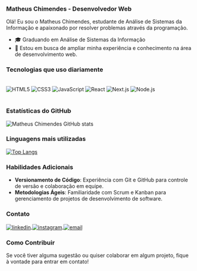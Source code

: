 ### Matheus Chimendes - Desenvolvedor Web

Olá! Eu sou o Matheus Chimendes, estudante de Análise de Sistemas da Informação e apaixonado por resolver problemas através da programação.

- 🎓 Graduando em Análise de Sistemas da Informação
- 🌱 Estou em busca de ampliar minha experiência e conhecimento na área de desenvolvimento web.

### Tecnologias que uso diariamente

<div style="display: inline_block"><br/>
    <img align="center" alt="HTML5" src="https://img.shields.io/badge/HTML5-E34F26?style=for-the-badge&logo=html5&logoColor=white">
    <img align="center" alt="CSS3" src="https://img.shields.io/badge/CSS3-1572B6?style=for-the-badge&logo=css3&logoColor=white">
    <img align="center" alt="JavaScript" src="https://img.shields.io/badge/JavaScript-F7DF1E?style=for-the-badge&logo=javascript&logoColor=black">
    <img align="center" alt="React" src="https://img.shields.io/badge/React-61DAFB?style=for-the-badge&logo=react&logoColor=black">
    <img align="center" alt="Next.js" src="https://img.shields.io/badge/Next.js-000000?style=for-the-badge&logo=next.js&logoColor=white">
    <img align="center" alt="Node.js" src="https://img.shields.io/badge/Node.js-43853D?style=for-the-badge&logo=node.js&logoColor=white">
</div><br/>

### Estatísticas do GitHub

![Matheus Chimendes GitHub stats](https://github-readme-stats.vercel.app/api?username=matheuschimendes&show_icons=true&theme=dark)

### Linguagens mais utilizadas

[![Top Langs](https://github-readme-stats.vercel.app/api/top-langs/?username=matheuschimendes&layout=compact)](https://github.com/anuraghazra/github-readme-stats)

### Habilidades Adicionais

- **Versionamento de Código**: Experiência com Git e GitHub para controle de versão e colaboração em equipe.
- **Metodologias Ágeis**: Familiaridade com Scrum e Kanban para gerenciamento de projetos de desenvolvimento de software.

### Contato

<p align="left">
    <a href="https://www.linkedin.com/in/matheus-chimendes/" target="_blank">
        <img align="center" src="https://img.shields.io/badge/-matheuschimendes-05122A?style=flat&logo=linkedin" alt="linkedin"/>
    </a>
    <a href="https://instagram.com/matheuschiimendes" target="_blank">
        <img align="center" src="https://img.shields.io/badge/-matheuschimendes-05122A?style=flat&logo=instagram" alt="instagram"/>
    </a>
    <a href="mailto:matheschiimendes@gmail.com" target="_blank">
        <img align="center" src="https://img.shields.io/badge/-Email-D14836?style=flat&logo=gmail&logoColor=white" alt="email"/>
    </a>
</p>

### Como Contribuir

Se você tiver alguma sugestão ou quiser colaborar em algum projeto, fique à vontade para entrar em contato!
